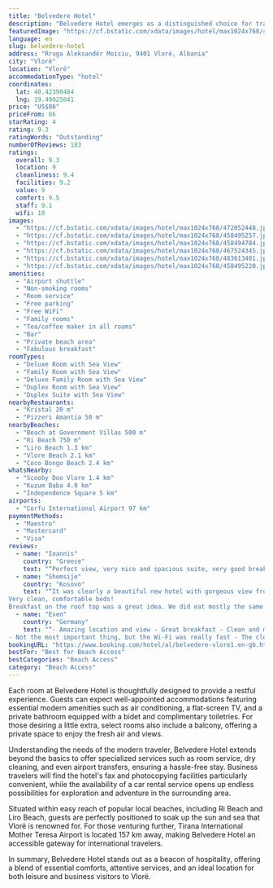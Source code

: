 ```yaml
---
title: "Belvedere Hotel"
description: "Belvedere Hotel emerges as a distinguished choice for travelers seeking both comfort and convenience in the heart of Vlorë."
featuredImage: "https://cf.bstatic.com/xdata/images/hotel/max1024x768/472052448.jpg?k=0f352a5c287a5939c3529b8c5095bd747defce936d6cbce104184c93bdafa351&o=&hp=1"
language: en
slug: belvedere-hotel
address: "Rruga Aleksandër Moisiu, 9401 Vlorë, Albania"
city: "Vlorë"
location: "Vlorë"
accommodationType: "hotel"
coordinates:
  lat: 40.42390484
  lng: 19.49025041
price: "US$86"
priceFrom: 86
starRating: 4
rating: 9.3
ratingWords: "Outstanding"
numberOfReviews: 183
ratings:
  overall: 9.3
  location: 9
  cleanliness: 9.4
  facilities: 9.2
  value: 9
  comfort: 9.5
  staff: 9.1
  wifi: 10
images:
  - "https://cf.bstatic.com/xdata/images/hotel/max1024x768/472052448.jpg?k=0f352a5c287a5939c3529b8c5095bd747defce936d6cbce104184c93bdafa351&o=&hp=1"
  - "https://cf.bstatic.com/xdata/images/hotel/max1024x768/458495257.jpg?k=cb9c3e9be1e47f7248752d70c9a9fbbce3459e5a8ac0b1362f0c81b04dd74392&o=&hp=1"
  - "https://cf.bstatic.com/xdata/images/hotel/max1024x768/458494784.jpg?k=a2ff84d96b0241e082770aa0265a34d7bb910b488361523a4dc76ed6c9a9a58b&o=&hp=1"
  - "https://cf.bstatic.com/xdata/images/hotel/max1024x768/467524345.jpg?k=924c1e2a9349756f55495b401a9e3713e6eecd96f32353c2cc8b6c8278146059&o=&hp=1"
  - "https://cf.bstatic.com/xdata/images/hotel/max1024x768/483613481.jpg?k=249ef1e7d5857f83859618d3de1a3687443ec6d0591dc2e43afec1bdb243d98a&o=&hp=1"
  - "https://cf.bstatic.com/xdata/images/hotel/max1024x768/458495220.jpg?k=eeb6269497950c8c147aad625c8f57f07ca6218c2ab3723562cf106dbb2b0d65&o=&hp=1"
amenities:
  - "Airport shuttle"
  - "Non-smoking rooms"
  - "Room service"
  - "Free parking"
  - "Free WiFi"
  - "Family rooms"
  - "Tea/coffee maker in all rooms"
  - "Bar"
  - "Private beach area"
  - "Fabulous breakfast"
roomTypes:
  - "Deluxe Room with Sea View"
  - "Family Room with Sea View"
  - "Deluxe Family Room with Sea View"
  - "Duplex Room with Sea View"
  - "Duplex Suite with Sea View"
nearbyRestaurants:
  - "Kristal 20 m"
  - "Pizzeri Amantia 50 m"
nearbyBeaches:
  - "Beach at Government Villas 500 m"
  - "Ri Beach 750 m"
  - "Liro Beach 1.3 km"
  - "Vlore Beach 2.1 km"
  - "Coco Bongo Beach 2.4 km"
whatsNearby:
  - "Scooby Doo Vlore 1.4 km"
  - "Kuzum Baba 4.9 km"
  - "Independence Square 5 km"
airports:
  - "Corfu International Airport 97 km"
paymentMethods:
  - "Maestro"
  - "Mastercard"
  - "Visa"
reviews:
  - name: "Ioannis"
    country: "Greece"
    text: "“Perfect view, very nice and spacious suite, very good breakfast”"
  - name: "Shemsije"
    country: "Kosovo"
    text: "“It was clearly a beautiful new hotel with gorgeous view from the room.
Very clean, comfortable beds!
Breakfast on the roof top was a great idea. We did eat mostly the same things every day though. Also to note: the hotel does not have a...”"
  - name: "Even"
    country: "Germany"
    text: "“- Amazing location and view - Great breakfast - Clean and modern rooms - The bar (where you have the breakfast) has an amazing view - Romantic location and venue
- Not the most important thing, but the Wi-Fi was really fast - The cleaning of...”"
bookingURL: "https://www.booking.com/hotel/al/belvedere-vlore1.en-gb.html?aid=8035640"
bestFor: "Best for Beach Access"
bestCategories: "Beach Access"
category: "Beach Access"
---
```


Each room at Belvedere Hotel is thoughtfully designed to provide a restful experience. Guests can expect well-appointed accommodations featuring essential modern amenities such as air conditioning, a flat-screen TV, and a private bathroom equipped with a bidet and complimentary toiletries. For those desiring a little extra, select rooms also include a balcony, offering a private space to enjoy the fresh air and views.

Understanding the needs of the modern traveler, Belvedere Hotel extends beyond the basics to offer specialized services such as room service, dry cleaning, and even airport transfers, ensuring a hassle-free stay. Business travelers will find the hotel's fax and photocopying facilities particularly convenient, while the availability of a car rental service opens up endless possibilities for exploration and adventure in the surrounding area.

Situated within easy reach of popular local beaches, including Ri Beach and Liro Beach, guests are perfectly positioned to soak up the sun and sea that Vlorë is renowned for. For those venturing further, Tirana International Mother Teresa Airport is located 157 km away, making Belvedere Hotel an accessible gateway for international travelers.

In summary, Belvedere Hotel stands out as a beacon of hospitality, offering a blend of essential comforts, attentive services, and an ideal location for both leisure and business visitors to Vlorë.